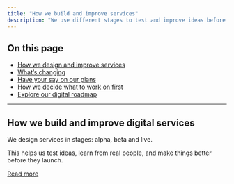 ```yaml
---
title: "How we build and improve services"
description: "We use different stages to test and improve ideas before they’re fully available."
---
```


## On this page

- [How we design and improve services](/improving-digital-services/how-we-design)
- [What’s changing](/improving-digital-services/whats-changing)
- [Have your say on our plans](/have-your-say)
- [How we decide what to work on first](/improving-digital-services/how-we-choose)
- [Explore our digital roadmap](/improving-digital-services/digital-roadmap)

---

## How we build and improve digital services

We design services in stages: alpha, beta and live.

This helps us test ideas, learn from real people, and make things better before they launch.

[Read more](/improving-digital-services/how-we-build)

